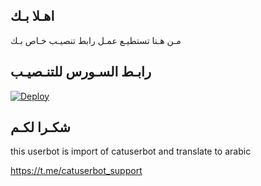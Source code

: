 ## اهـلا بـك
مـن هـنا تستطيـع عمـل رابط تنصيـب خـاص بـك

## رابـط السـورس للتنـصيـب

[![Deploy](https://www.herokucdn.com/deploy/button.svg)](https://heroku.com/deploy?template=https://github.com/muajwjj/jmthon)

## شكـرا لكـم 


this userbot is import of catuserbot and translate to arabic

https://t.me/catuserbot_support
